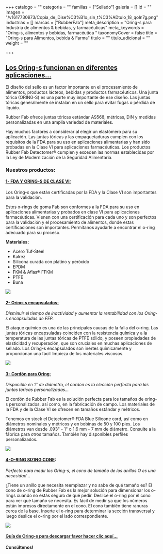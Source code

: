 +++
catalogo = ""
categoria = ""
familias = ["Sellado"]
galeria = []
id = ""
imagen = "/v1617730973/Copia_de_Dise%C3%B1o_sin_t%C3%ADtulo_18_qoln7g.png"
industrias = []
marcas = ["RubberFab"]
meta_description = "Oring-s para Industria de alimentos & bebidas, y farmacéuticas"
meta_keywords = "Oring-s, alimentos y bebidas, farmacéutica "
taxonomyCover = false
title = "Oring-s para Alimentos, bebida & Farma"
titulo = ""
titulo_adicional = ""
weight = ""

+++
## [**Los Oring-s funcionan en diferentes aplicaciones...**](https://rubberfab.com/es/products/o-rings/)

El diseño del sello es un factor importante en el procesamiento de alimentos, productos lácteos, bebidas y productos farmacéuticos. Una junta tórica (ORING-S) es una parte muy importante de ese diseño. Las juntas tóricas generalmente se instalan en un sello para evitar fugas o pérdida de líquido. 

Rubber Fab ofrece juntas tóricas estándar AS568, métricas, DIN y medidas personalizadas en una amplia variedad de materiales.

Hay muchos factores a considerar al elegir un elastómero para su aplicación. Las juntas tóricas y las empaquetaduras cumplen con los requisitos de la FDA para su uso en aplicaciones alimentarias y han sido probadas en la Clase VI para aplicaciones farmacéuticas. Los productos Rubber Fab Detectomer® cumplen y exceden las normas establecidas por la Ley de Modernización de la Seguridad Alimentaria.

### **Nuestros productos:** 

#### [**1- FDA Y ORING-S DE CLASE VI:**](https://rubberfab.com/es/products/o-rings/fda-and-class-vi-o-rings/)

Los Oring-s que están certificadas por la FDA y la Clase VI son importantes para la validación.

Estos o-rings de goma Fab son conformes a la FDA para su uso en aplicaciones alimentarias y probados en clase VI para aplicaciones farmacéuticas. Vienen con una certificación para cada uno y son perfectos para la validación y el procesamiento de alimentos, donde estas certificaciones son importantes. Permítanos ayudarle a encontrar el o-ring adecuado para su proceso.

**Materiales:**

* Acero Tuf-Steel
* Kalrez
* Silicona curada con platino y peróxido
* EPDM
* FKM & Aflas® FFKM
* PTFE
* Buna

![](https://res.cloudinary.com/novatec/v1617723393/descarga_z93v1o.webp)

#### [**2- Oring-s encapsulados:**](https://rubberfab.com/products/o-rings/encapsulated-o-rings/)

_Disminuir el tiempo de inactividad y aumentar la rentabilidad con los Oring-s encapsuladas de FEP._

El ataque químico es una de las principales causas de la falla del o-ring. Las juntas tóricas encapsuladas coinciden con la resistencia química y a la temperatura de las juntas tóricas de PTFE sólido, y poseen propiedades de elasticidad y recuperación, que son cruciales en muchas aplicaciones de sellado. Los Oring-s encapsulados son inertes químicamente y proporcionan una fácil limpieza de los materiales viscosos.

![](https://res.cloudinary.com/novatec/v1617724101/EncapsulatedORings_wqvkvy.webp)

#### [**3- Cordón para Oring:**](https://rubberfab.com/es/products/o-rings/cord-2/)

_Disponible en 1″ de diámetro, el cordón es la elección perfecta para las juntas tóricas personalizadas..._

El cordón de Rubber Fab es la solución perfecta para los tamaños de oring-s personalizados, así como, en la fabricación de campo. Los materiales de la FDA y de la Clase VI se ofrecen en tamaños estándar y métricos. 

Tenemos en stock el Detectomer® FDA Blue Silicone cord, así como en diámetros nominales y métricos y en bobinas de 50 y 100 pies. Los diámetros van desde .093" - 1" o 1.6 mm - 7 mm de diámetro. Consulte a la fábrica para otros tamaños. También hay disponibles perfiles personalizados.

![](https://res.cloudinary.com/novatec/v1617724370/cordon_reecvh.png)

#### [**4-O-RING SIZING CONE**](https://rubberfab.com/products/o-rings/o-ring-sizing-cone/)**:**

_Perfecto para medir los Oring-s, el cono de tamaño de los anillos O es una necesidad..._

¿Tiene un anillo que necesita reemplazar y no sabe de qué tamaño es? El cono de o-ring de Rubber Fab es la mejor solución para dimensionar los o-rings cuando no estás seguro de qué pedir. Deslice el o-ring por el cono para ver qué tamaño se necesita. Es fácil de medir ya que los números están impresos directamente en el cono. El cono también tiene ranuras cerca de la base. Inserte el o-ring para determinar la sección transversal y luego deslice el o-ring por el lado correspondiente.

![](https://res.cloudinary.com/novatec/v1617724598/cono_pwezmi.png)

#### [**Guía de Oring-s para descargar favor hacer clic aquí...**](https://synology01.novatec.cr:5001/d/f/613099658511693370)

#### Consúltenos! 